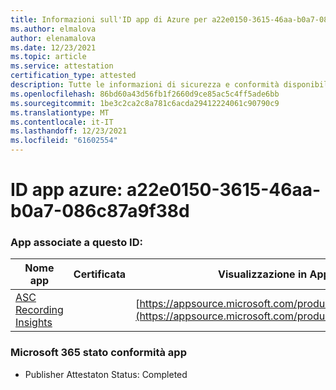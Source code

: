 ```yaml
---
title: Informazioni sull'ID app di Azure per a22e0150-3615-46aa-b0a7-086c87a9f38d
ms.author: elmalova
author: elenamalova
ms.date: 12/23/2021
ms.topic: article
ms.service: attestation
certification_type: attested
description: Tutte le informazioni di sicurezza e conformità disponibili per a22e0150-3615-46aa-b0a7-086c87a9f38d.
ms.openlocfilehash: 86bd60a43d56fb1f2660d9ce85ac5c4ff5ade6bb
ms.sourcegitcommit: 1be3c2ca2c8a781c6acda29412224061c90790c9
ms.translationtype: MT
ms.contentlocale: it-IT
ms.lasthandoff: 12/23/2021
ms.locfileid: "61602554"
---
```

# <a name="azure-app-id-a22e0150-3615-46aa-b0a7-086c87a9f38d"></a>ID app azure: a22e0150-3615-46aa-b0a7-086c87a9f38d


### <a name="apps-associated-with-this-id"></a>App associate a questo ID:
| **Nome app** | **Certificata** | **Visualizzazione in AppSource** |
|--------------|---------------|-----------------------|
| [ASC Recording Insights](https://docs.microsoft.com/microsoft-365-app-certification/forward/WA200000708) |  | [https://appsource.microsoft.com/product/office/WA200000708](https://appsource.microsoft.com/product/office/WA200000708) |

### <a name="microsoft-365-app-compliance-status"></a>Microsoft 365 stato conformità app
- Publisher Attestaton Status: Completed
